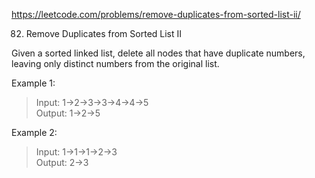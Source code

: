 https://leetcode.com/problems/remove-duplicates-from-sorted-list-ii/

82. Remove Duplicates from Sorted List II

Given a sorted linked list, delete all nodes that have duplicate numbers, leaving only distinct numbers from the original list.

Example 1:

>Input: 1->2->3->3->4->4->5  
>Output: 1->2->5

Example 2:

>Input: 1->1->1->2->3  
>Output: 2->3
